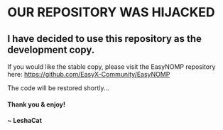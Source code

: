 # OUR REPOSITORY WAS HIJACKED

## I have decided to use this repository as the development copy.

If you would like the stable copy, please visit the EasyNOMP repository here: https://github.com/EasyX-Community/EasyNOMP

The code will be restored shortly...

#### Thank you & enjoy!

#### ~ LeshaCat

